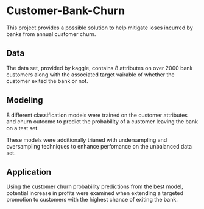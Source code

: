 # Customer-Bank-Churn
This project provides a possible solution to help mitigate loses incurred by banks from annual customer churn.

## Data
The data set, provided by kaggle, contains 8 attributes on over 2000 bank customers along with the associated target vairable of whether the customer exited the bank or not.

## Modeling
8 different classification models were trained on the customer attributes and churn outcome to predict the probability of a customer leaving the bank on a test set.  

These models were additionally trianed with undersampling and oversampling techniques to enhance perfomance on the unbalanced data set.

## Application
Using the customer churn probability predictions from the best model, potential increase in profits were examined when extending a targeted promotion to customers with the highest chance of exiting the bank.

